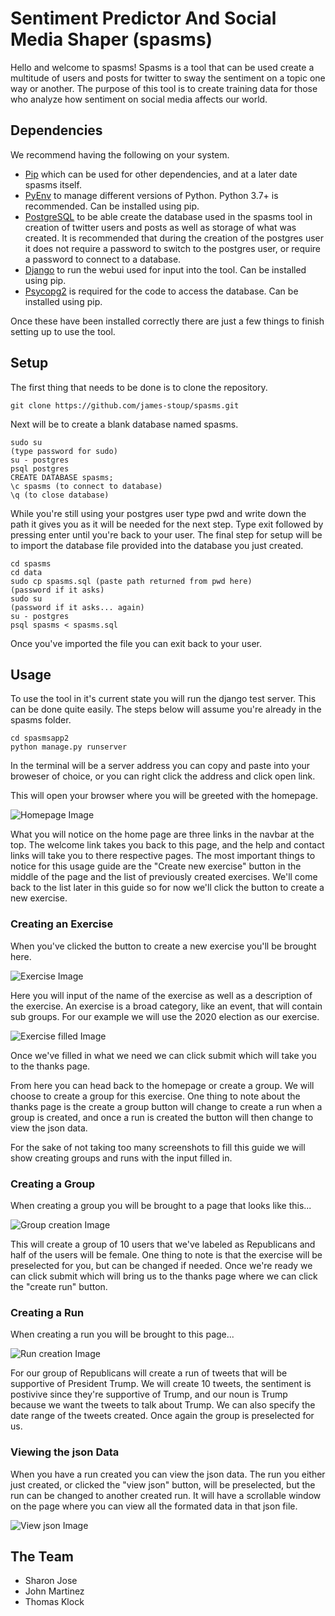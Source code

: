 # Sentiment Predictor And Social Media Shaper (spasms)

Hello and welcome to spasms! Spasms is a tool that can be used create a multitude of users and posts for twitter to sway the sentiment on a topic one way or another. The purpose of this tool is to create training data for those who analyze how sentiment on social media affects our world.

## Dependencies

We recommend having the following on your system.

- [Pip](https://pip.pypa.io/en/stable/installing/ "Pip") which can be used for other dependencies, and at a later date spasms itself.
- [PyEnv](https://github.com/pyenv/pyenv-installer "PyEnv") to manage different versions of Python. Python 3.7+ is recommended. Can be installed using pip.
- [PostgreSQL](https://www.postgresql.org/docs/9.3/tutorial-install.html "PostgreSQL") to be able create the database used in the spasms tool in creation of twitter users and posts as well as storage of what was created. It is recommended that during the creation of the postgres user it does not require a password to switch to the postgres user, or require a password to connect to a database.
- [Django](https://docs.djangoproject.com/en/3.0/topics/install/ "Django") to run the webui used for input into the tool. Can be installed using pip.
- [Psycopg2](https://pypi.org/project/psycopg2/ "Psycopg2") is required for the code to access the database. Can be installed using pip.

Once these have been installed correctly there are just a few things to finish setting up to use the tool.


## Setup

The first thing that needs to be done is to clone the repository.

```git clone https://github.com/james-stoup/spasms.git```

Next will be to create a blank database named spasms.

```
sudo su
(type password for sudo)
su - postgres
psql postgres
CREATE DATABASE spasms;
\c spasms (to connect to database)
\q (to close database)
```

While you're still using your postgres user type pwd and write down the path it gives you as it will be needed for the next step. Type exit followed by pressing enter until you're back to your user. The final step for setup will be to import the database file provided into the database you just created.

```
cd spasms
cd data
sudo cp spasms.sql (paste path returned from pwd here)
(password if it asks)
sudo su
(password if it asks... again)
su - postgres
psql spasms < spasms.sql
```

Once you've imported the file you can exit back to your user.

## Usage

To use the tool in it's current state you will run the django test server. This can be done quite easily. The steps below will assume you're already in the spasms folder.

```
cd spasmsapp2
python manage.py runserver
```

In the terminal will be a server address you can copy and paste into your broweser of choice, or you can right click the address and click open link.

This will open your browser where you will be greeted with the homepage.

![Homepage Image](/resources/homepage.png)

What you will notice on the home page are three links in the navbar at the top. The welcome link takes you back to this page, and the help and contact links will take you to there respective pages. The most important things to notice for this usage guide are the "Create new exercise" button in the middle of the page and the list of previously created exercises. We'll come back to the list later in this guide so for now we'll click the button to create a new exercise.

### Creating an Exercise

When you've clicked the button to create a new exercise you'll be brought here.

![Exercise Image](/resources/create_exercise.png)

Here you will input of the name of the exercise as well as a description of the exercise. An exercise is a broad category, like an event, that will contain sub groups. For our example we will use the 2020 election as our exercise.

![Exercise filled Image](/resources/create_exercise_filled.png)

Once we've filled in what we need we can click submit which will take you to the thanks page.

From here you can head back to the homepage or create a group. We will choose to create a group for this exercise. One thing to note about the thanks page is the create a group button will change to create a run when a group is created, and once a run is created the button will then change to view the json data.

For the sake of not taking too many screenshots to fill this guide we will show creating groups and runs with the input filled in.

### Creating a Group

When creating a group you will be brought to a page that looks like this...

![Group creation Image](/resources/create_group.png)

This will create a group of 10 users that we've labeled as Republicans and half of the users will be female. One thing to note is that the exercise will be preselected for you, but can be changed if needed. Once we're ready we can click submit which will bring us to the thanks page where we can click the "create run" button.

### Creating a Run

When creating a run you will be brought to this page...

![Run creation Image](/resources/create_run.png)

For our group of Republicans will create a run of tweets that will be supportive of President Trump. We will create 10 tweets, the sentiment is postivive since they're supportive of Trump, and our noun is Trump because we want the tweets to talk about Trump. We can also specify the date range of the tweets created. Once again the group is preselected for us.

### Viewing the json Data

When you have a run created you can view the json data. The run you either just created, or clicked the "view json" button, will be preselected, but the run can be changed to another created run. It will have a scrollable window on the page where you can view all the formated data in that json file.

![View json Image](/resources/view_json.png)

## The Team

- Sharon Jose
- John Martinez
- Thomas Klock
